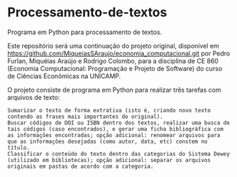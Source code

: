 # Processamento-de-textos
Programa em Python para processamento de textos.

Este repositório será uma continuação do projeto original, disponível em https://github.com/MiqueiasSAraujo/economia_computacional.git por Pedro Furlan, Miquéias Araújo e Rodrigo Colombo, para a disciplina de CE 860 (Economia Computacional: Programação e Projeto de Software) do curso de Ciências Econômicas na UNICAMP.

O projeto consiste de programa em Python para realizar três tarefas com arquivos de texto:

    Sumarizar o texto de forma extrativa (isto é, criando novo texto contendo as frases mais importantes do original).
    Buscar códigos de DOI ou ISBN dentro dos textos, realizar uma busca de tais códigos (caso encontrados), e gerar uma ficha bibliográfica com as informações encontradas; opção adicional: renomear arquivos para que as informações desejadas (como autor, data, etc) constem no título.
    Classificar o conteúdo do texto dentro das categorias do Sistema Dewey (utilizado em bibliotecas); opção adicional: separar os arquivos originais em pastas de acordo com a categoria.
